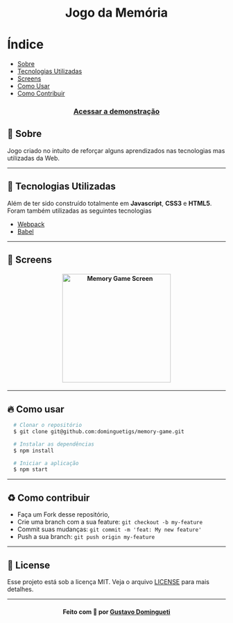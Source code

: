 <h1 align="center">
    Jogo da Memória
</h1>

# Índice

- [Sobre](#sobre)
- [Tecnologias Utilizadas](#tecnologias-utilizadas)
- [Screens](#screens)
- [Como Usar](#como-usar)
- [Como Contribuir](#como-contribuir)

<h3 align="center">
  <a
    href="https://dominguetigs.github.io/memory-game/src"
    target="_blank"
  >Acessar a demonstração</a>
</h3>

<a id="sobre"></a>

## :bookmark: Sobre

Jogo criado no intuito de reforçar alguns aprendizados nas tecnologias mas utilizadas da Web.

---

<a id="tecnologias-utilizadas"></a>

## :rocket: Tecnologias Utilizadas

Além de ter sido construído totalmente em **Javascript**, **CSS3** e **HTML5**. Foram também utilizadas as seguintes tecnologias

- [Webpack](https://webpack.js.org/)
- [Babel](https://babeljs.io/)

---

<a id="screens"></a>

## :iphone: Screens

<h4 align="center">
    <img 
      alt="Memory Game Screen"
      width="250px"
      title="#memory-game-screen"
      src="https://ik.imagekit.io/lke8mppx9a/memory-game_cfbWxU5d2.png"
    />
</h4>

---

<a id="como-usar"></a>

## :fire: Como usar

```bash
  # Clonar o repositório
  $ git clone git@github.com:dominguetigs/memory-game.git

  # Instalar as dependências
  $ npm install

  # Iniciar a aplicação
  $ npm start
```

---

<a id="como-contribuir"></a>

## :recycle: Como contribuir

- Faça um Fork desse repositório,
- Crie uma branch com a sua feature: `git checkout -b my-feature`
- Commit suas mudanças: `git commit -m 'feat: My new feature'`
- Push a sua branch: `git push origin my-feature`

---

## :memo: License

Esse projeto está sob a licença MIT. Veja o arquivo [LICENSE](LICENSE) para mais detalhes.

---

<h4 align="center">
    Feito com 💙 por <a
      href="https://www.linkedin.com/in/gustavodomingueti/"
      target="_blank"
    >Gustavo Domingueti</a>
</h4>
